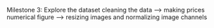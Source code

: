 Milestone 3: Explore the dataset
cleaning the data 
--> making prices numerical figure
--> resizing images and normalizing image channels